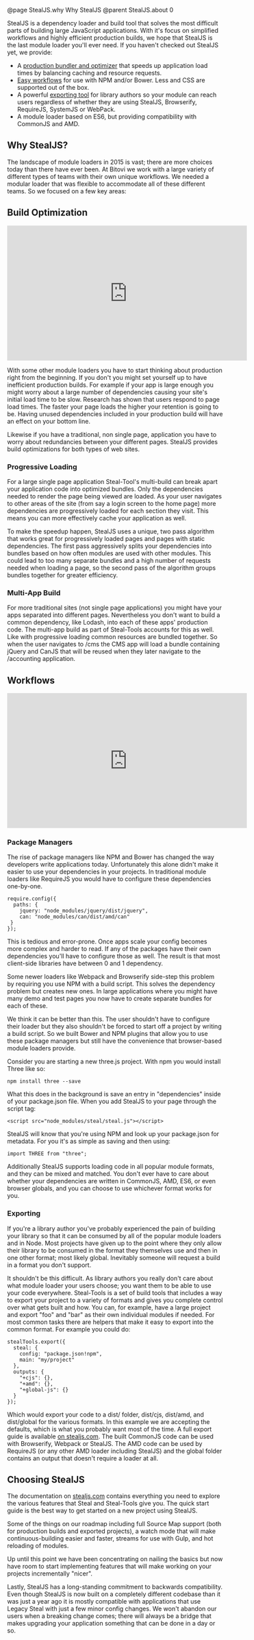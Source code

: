 @page StealJS.why Why StealJS
@parent StealJS.about 0

StealJS is a dependency loader and build tool that solves the most difficult parts of building large JavaScript applications. With it's focus on simplified workflows and highly efficient production builds, we hope that StealJS is the last module loader you'll ever need. If you haven't checked out StealJS yet, we provide:

*   A [production bundler and optimizer][2] that speeds up application load times by balancing caching and resource requests.
*   [Easy workflows][3] for use with NPM and/or Bower. Less and CSS are supported out of the box.
*   A powerful [exporting tool][4] for library authors so your module can reach users regardless of whether they are using StealJS, Browserify, RequireJS, SystemJS or WebPack.
*   A module loader based on ES6, but providing compatibility with CommonJS and AMD.

## Why StealJS?

The landscape of module loaders in 2015 is vast; there are more choices today than there have ever been. At Bitovi we work with a large variety of different types of teams with their own unique workflows. We needed a modular loader that was flexible to accommodate all of these different teams. So we focused on a few key areas:

## Build Optimization

<iframe width="560" height="315" src="https://www.youtube.com/embed/C-kM0v9L9UY" frameborder="0" allowfullscreen></iframe> 

With some other module loaders you have to start thinking about production right from the beginning. If you don't you might set yourself up to have inefficient production builds. For example if your app is large enough you might worry about a large number of dependencies causing your site's initial load time to be slow. Research has shown that users respond to page load times. The faster your page loads the higher your retention is going to be. Having unused dependencies included in your production build will have an effect on your bottom line.

Likewise if you have a traditional, non single page, application you have to worry about redundancies between your different pages. StealJS provides build optimizations for both types of web sites.

### Progressive Loading

For a large single page application Steal-Tool's multi-build can break apart your application code into optimized bundles. Only the dependencies needed to render the page being viewed are loaded. As your user navigates to other areas of the site (from say a login screen to the home page) more dependencies are progressively loaded for each section they visit. This means you can more effectively cache your application as well.

To make the speedup happen, StealJS uses a unique, two pass algorithm that works great for progressively loaded pages and pages with static dependencies. The first pass aggressively splits your dependencies into bundles based on how often modules are used with other modules. This could lead to too many separate bundles and a high number of requests needed when loading a page, so the second pass of the algorithm groups bundles together for greater efficiency.

### Multi-App Build

For more traditional sites (not single page applications) you might have your apps separated into different pages. Nevertheless you don't want to build a common dependency, like Lodash, into each of these apps' production code. The multi-app build as part of Steal-Tools accounts for this as well. Like with progressive loading common resources are bundled together. So when the user navigates to /cms the CMS app will load a bundle containing jQuery and CanJS that will be reused when they later navigate to the /accounting application.

## Workflows

<iframe width="560" height="315" src="https://www.youtube.com/embed/eIfUsPdKF4A" frameborder="0" allowfullscreen></iframe> 

### Package Managers

The rise of package managers like NPM and Bower has changed the way developers write applications today. Unfortunately this alone didn't make it easier to use your dependencies in your projects. In traditional module loaders like RequireJS you would have to configure these dependencies one-by-one.

    require.config({
      paths: {
        jquery: "node_modules/jquery/dist/jquery",
        can: "node_modules/can/dist/amd/can"
     }
    });
    

This is tedious and error-prone. Once apps scale your config becomes more complex and harder to read. If any of the packages have their own dependencies you'll have to configure those as well. The result is that most client-side libraries have between 0 and 1 dependency.

Some newer loaders like Webpack and Browserify side-step this problem by requiring you use NPM with a build script. This solves the dependency problem but creates new ones. In large applications where you might have many demo and test pages you now have to create separate bundles for each of these.

We think it can be better than this. The user shouldn't have to configure their loader but they also shouldn't be forced to start off a project by writing a build script. So we built Bower and NPM plugins that allow you to use these package managers but still have the convenience that browser-based module loaders provide.

Consider you are starting a new three.js project. With npm you would install Three like so:

    npm install three --save
    

What this does in the background is save an entry in "dependencies" inside of your package.json file. When you add StealJS to your page through the script tag:

    <script src="node_modules/steal/steal.js"></script>
    

StealJS will know that you're using NPM and look up your package.json for metadata. For you it's as simple as saving and then using:

    import THREE from "three";
    

Additionally StealJS supports loading code in all popular module formats, and they can be mixed and matched. You don't ever have to care about whether your dependencies are written in CommonJS, AMD, ES6, or even browser globals, and you can choose to use whichever format works for you.

### Exporting

If you're a library author you've probably experienced the pain of building your library so that it can be consumed by all of the popular module loaders and in Node. Most projects have given up to the point where they only allow their library to be consumed in the format they themselves use and then in one other format; most likely global. Inevitably someone will request a build in a format you don't support.

It shouldn't be this difficult. As library authors you really don't care about what module loader your users choose; you want them to be able to use your code everywhere. Steal-Tools is a set of build tools that includes a way to export your project to a variety of formats and gives you complete control over what gets built and how. You can, for example, have a large project and export "foo" and "bar" as their own individual modules if needed. For most common tasks there are helpers that make it easy to export into the common format. For example you could do:

    stealTools.export({
      steal: {
        config: "package.json!npm",
        main: "my/project"
      },
      outputs: {
        "+cjs": {},
        "+amd": {},
        "+global-js": {}
      }
    });
    

Which would export your code to a dist/ folder, dist/cjs, dist/amd, and dist/global for the various formats. In this example we are accepting the defaults, which is what you probably want most of the time. A full export guide is available [on stealjs.com][5]. The built CommonJS code can be used with Browserify, Webpack or StealJS. The AMD code can be used by RequireJS (or any other AMD loader including StealJS) and the global folder contains an output that doesn't require a loader at all.

## Choosing StealJS

The documentation on [stealjs.com][6] contains everything you need to explore the various features that Steal and Steal-Tools give you. The quick start guide is the best way to get started on a new project using StealJS.

Some of the things on our roadmap including full Source Map support (both for production builds and exported projects), a watch mode that will make continuous-building easier and faster, streams for use with Gulp, and hot reloading of modules.

Up until this point we have been concentrating on nailing the basics but now have room to start implementing features that will make working on your projects incrementally "nicer".

Lastly, StealJS has a long-standing commitment to backwards compatibility. Even though StealJS is now built on a completely different codebase than it was just a year ago it is mostly compatible with applications that use Legacy Steal with just a few minor config changes. We won't abandon our users when a breaking change comes; there will always be a bridge that makes upgrading your application something that can be done in a day or so.

 [1]: https://plus.google.com/events/cfrtqkdrgabil1tojif1dnlq770
 [2]: #build-optimization
 [3]: #workflows
 [4]: #exporting
 [5]: http://stealjs.com/docs/StealJS.project-exporting.html
 [6]: http://stealjs.com
